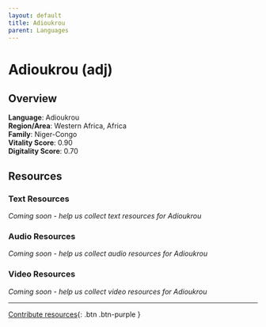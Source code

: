 ```yaml
---
layout: default
title: Adioukrou
parent: Languages
---
```


# Adioukrou (adj)

## Overview

**Language**: Adioukrou  
**Region/Area**: Western Africa, Africa  
**Family**: Niger-Congo  
**Vitality Score**: 0.90  
**Digitality Score**: 0.70  

## Resources

### Text Resources
*Coming soon - help us collect text resources for Adioukrou*

### Audio Resources
*Coming soon - help us collect audio resources for Adioukrou*

### Video Resources
*Coming soon - help us collect video resources for Adioukrou*

---

[Contribute resources](https://fairtrain.github.io/){: .btn .btn-purple }

